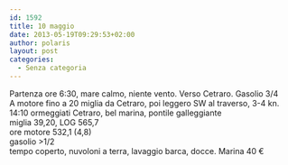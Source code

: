 ```yaml
---
id: 1592
title: 10 maggio
date: 2013-05-19T09:29:53+02:00
author: polaris
layout: post
categories:
  - Senza categoria
---
```

Partenza ore 6:30, mare calmo, niente vento. Verso Cetraro. Gasolio 3/4  
A motore fino a 20 miglia da Cetraro, poi leggero SW al traverso, 3-4 kn.  
14:10 ormeggiati Cetraro, bel marina, pontile galleggiante  
miglia 39,20, LOG 565,7  
ore motore 532,1 (4,8)  
gasolio >1/2  
tempo coperto, nuvoloni a terra, lavaggio barca, docce. Marina 40 €